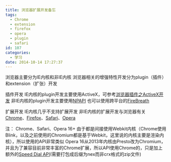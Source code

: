 ```yaml
---
title: 浏览器扩展开发备忘
tags:
  - Chrome
  - extension
  - firefox
  - opera
  - plugin
  - safari
id: 107
categories:
  - 学习
date: 2014-10-14 17:27:37
---
```


浏览器主要分为IE内核和非IE内核
浏览器相关的增强特性开发分为plugin（插件）和extension（扩张）开发<!--more-->

插件开发
IE内核的plugin开发主要使用ActiveX，可参考[浏览器插件之ActiveX开发](http://www.cnblogs.com/qguohog/tag/ActiveX/)
非IE内核的plugin开发主要使用[NPAPI](https://wiki.mozilla.org/NPAPI)
也可以使用跨平台的[FireBreath](http://www.firebreath.org/)

扩展开发
IE内核几乎不支持扩展开发
非IE内核的扩展开发与浏览器有关
[Chrome](https://developer.chrome.com/extensions/overview)、[Firefox](https://developer.mozilla.org/en-US/Add-ons)、[Safari](https://developer.apple.com/library/safari/documentation/Tools/Conceptual/SafariExtensionGuide/Introduction/Introduction.html)、[Opera](https://dev.opera.com/extensions/index.html)

注：
Chrome、Safari、Opera 16+ 由于都是间接使用Webkit内核（Chrome使用Blink，以及之前使用的Chromium都是基于Webkit，这里说的内核主要是渲染内核），所以使用的API非常类似
Opera 16从2013年内核由Presto改为Chromium，并且为了兼容目前非常丰富的Chrome扩展，所以API使用Chrome的，只是加上额外的[Speed Dial API](https://dev.opera.com/extensions/speeddial.html)(需要打包成后缀为nex而非crx格式的zip文件)